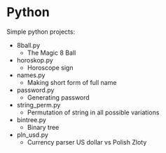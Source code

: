 # Python
Simple python projects:
- 8ball.py
  - The Magic 8 Ball
- horoskop.py
  - Horoscope sign 
- names.py 
  - Making short form of full name
- password.py 
  - Generating password 
- string_perm.py 
  - Permutation of string in all possible variations 
- bintree.py
  - Binary tree
- pln_usd.py 
  - Currency parser US dollar vs Polish Zloty



